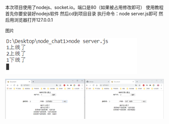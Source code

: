 本次项目使用了nodejs、socket.io。端口是80（如果被占用修改即可）
使用教程
首先你要安装好nodejs软件
然后cd到项目目录
执行命令：node server.js即可
然后用浏览器打开127.0.0.1

图片

![tupian](https://github.com/liuchunchang/node_chat/blob/master/node.png)

![tupian](https://github.com/liuchunchang/node_chat/blob/master/node_chat.png)

